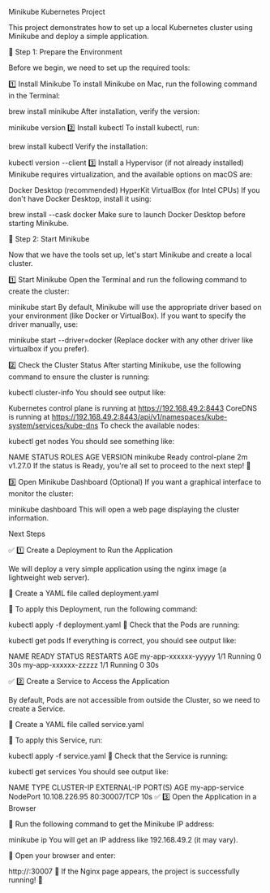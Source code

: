 Minikube Kubernetes Project

This project demonstrates how to set up a local Kubernetes cluster using Minikube and deploy a simple application.

📌 Step 1: Prepare the Environment

Before we begin, we need to set up the required tools:

1️⃣ Install Minikube
To install Minikube on Mac, run the following command in the Terminal:

brew install minikube
After installation, verify the version:

minikube version
2️⃣ Install kubectl
To install kubectl, run:

brew install kubectl
Verify the installation:

kubectl version --client
3️⃣ Install a Hypervisor (if not already installed)
Minikube requires virtualization, and the available options on macOS are:

Docker Desktop (recommended)
HyperKit
VirtualBox (for Intel CPUs)
If you don't have Docker Desktop, install it using:

brew install --cask docker
Make sure to launch Docker Desktop before starting Minikube.

📌 Step 2: Start Minikube

Now that we have the tools set up, let's start Minikube and create a local cluster.

1️⃣ Start Minikube
Open the Terminal and run the following command to create the cluster:

minikube start
By default, Minikube will use the appropriate driver based on your environment (like Docker or VirtualBox). If you want to specify the driver manually, use:

minikube start --driver=docker
(Replace docker with any other driver like virtualbox if you prefer).

2️⃣ Check the Cluster Status
After starting Minikube, use the following command to ensure the cluster is running:

kubectl cluster-info
You should see output like:

Kubernetes control plane is running at https://192.168.49.2:8443
CoreDNS is running at https://192.168.49.2:8443/api/v1/namespaces/kube-system/services/kube-dns
To check the available nodes:

kubectl get nodes
You should see something like:

NAME       STATUS   ROLES           AGE   VERSION
minikube   Ready    control-plane   2m    v1.27.0
If the status is Ready, you're all set to proceed to the next step! 🎉

3️⃣ Open Minikube Dashboard (Optional)
If you want a graphical interface to monitor the cluster:

minikube dashboard
This will open a web page displaying the cluster information.



Next Steps




✅ 1️⃣ Create a Deployment to Run the Application

We will deploy a very simple application using the nginx image (a lightweight web server).

📌 Create a YAML file called deployment.yaml 

📌 To apply this Deployment, run the following command:

kubectl apply -f deployment.yaml
📌 Check that the Pods are running:

kubectl get pods
If everything is correct, you should see output like:

NAME                        READY   STATUS    RESTARTS   AGE
my-app-xxxxxx-yyyyy         1/1     Running   0          30s
my-app-xxxxxx-zzzzz         1/1     Running   0          30s


✅ 2️⃣ Create a Service to Access the Application

By default, Pods are not accessible from outside the Cluster, so we need to create a Service.

📌 Create a YAML file called service.yaml

📌 To apply this Service, run:

kubectl apply -f service.yaml
📌 Check that the Service is running:

kubectl get services
You should see output like:

NAME              TYPE        CLUSTER-IP       EXTERNAL-IP   PORT(S)        AGE
my-app-service   NodePort    10.108.226.95    <none>        80:30007/TCP   10s
✅ 3️⃣ Open the Application in a Browser

📌 Run the following command to get the Minikube IP address:

minikube ip
You will get an IP address like 192.168.49.2 (it may vary).

📌 Open your browser and enter:

http://<minikube-ip>:30007
🚀 If the Nginx page appears, the project is successfully running! 🎉
